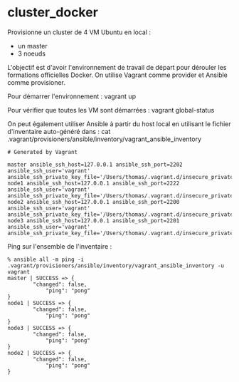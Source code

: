 # cluster_docker

Provisionne un cluster de 4 VM Ubuntu en local :
- un master
- 3 noeuds

L'objectif est d'avoir l'environnement de travail de départ pour dérouler les formations officielles Docker.
On utilise Vagrant comme provider et Ansible comme provisioner.

Pour démarrer l'environnement :
    vagrant up

Pour vérifier que toutes les VM sont démarrées :
    vagrant global-status

On peut également utiliser Ansible à partir du host local en utilisant le fichier d'inventaire auto-généré dans :
    cat .vagrant/provisioners/ansible/inventory/vagrant_ansible_inventory
```
# Generated by Vagrant

master ansible_ssh_host=127.0.0.1 ansible_ssh_port=2202 ansible_ssh_user='vagrant' ansible_ssh_private_key_file='/Users/thomas/.vagrant.d/insecure_private_key'
node1 ansible_ssh_host=127.0.0.1 ansible_ssh_port=2222 ansible_ssh_user='vagrant' ansible_ssh_private_key_file='/Users/thomas/.vagrant.d/insecure_private_key'
node2 ansible_ssh_host=127.0.0.1 ansible_ssh_port=2200 ansible_ssh_user='vagrant' ansible_ssh_private_key_file='/Users/thomas/.vagrant.d/insecure_private_key'
node3 ansible_ssh_host=127.0.0.1 ansible_ssh_port=2201 ansible_ssh_user='vagrant' ansible_ssh_private_key_file='/Users/thomas/.vagrant.d/insecure_private_key'
```
Ping sur l'ensemble de l'inventaire :
```
% ansible all -m ping -i .vagrant/provisioners/ansible/inventory/vagrant_ansible_inventory -u vagrant
master | SUCCESS => {
	    "changed": false,
	        "ping": "pong"
}
node1 | SUCCESS => {
	    "changed": false,
	        "ping": "pong"
}
node3 | SUCCESS => {
	    "changed": false,
	        "ping": "pong"
}
node2 | SUCCESS => {
	    "changed": false,
	        "ping": "pong"
}
```


